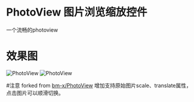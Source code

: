 # PhotoView 图片浏览缩放控件

一个流畅的photoview

# 效果图
![PhotoView](./demo2.gif) ![PhotoView](./demo1.gif)

#注意
forked from [bm-x/PhotoView](https://github.com/bm-x/PhotoView)
增加支持原始图片scale、translate属性，点击图片可以顺滑切换。
